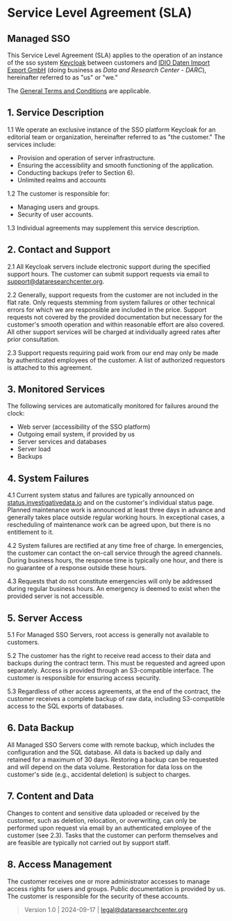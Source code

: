 # Service Level Agreement (SLA)

## Managed SSO

This Service Level Agreement (SLA) applies to the operation of an instance of the sso system [Keycloak](https://keycloak.org/) between customers and [IDIO Daten Import Export GmbH](https://dataresearchcenter.org) (doing business as _Data and Research Center - DARC_), hereinafter referred to as "us" or "we."

The [General Terms and Conditions](./tos.md) are applicable.

## 1. Service Description

1.1 We operate an exclusive instance of the SSO platform Keycloak for an editorial team or organization, hereinafter referred to as "the customer." The services include:

- Provision and operation of server infrastructure.
- Ensuring the accessibility and smooth functioning of the application.
- Conducting backups (refer to Section 6).
- Unlimited realms and accounts

1.2 The customer is responsible for:

- Managing users and groups.
- Security of user accounts.

1.3 Individual agreements may supplement this service description.

## 2. Contact and Support

2.1 All Keycloak servers include electronic support during the specified support hours. The customer can submit support requests via email to [support@dataresearchcenter.org](mailto:support@dataresearchcenter.org).

2.2 Generally, support requests from the customer are not included in the flat rate. Only requests stemming from system failures or other technical errors for which we are responsible are included in the price. Support requests not covered by the provided documentation but necessary for the customer's smooth operation and within reasonable effort are also covered. All other support services will be charged at individually agreed rates after prior consultation.

2.3 Support requests requiring paid work from our end may only be made by authenticated employees of the customer. A list of authorized requestors is attached to this agreement.

## 3. Monitored Services

The following services are automatically monitored for failures around the clock:

- Web server (accessibility of the SSO platform)
- Outgoing email system, if provided by us
- Server services and databases
- Server load
- Backups

## 4. System Failures

4.1 Current system status and failures are typically announced on [status.investigativedata.io](https://status.investigativedata.io) and on the customer's individual status page. Planned maintenance work is announced at least three days in advance and generally takes place outside regular working hours. In exceptional cases, a rescheduling of maintenance work can be agreed upon, but there is no entitlement to it.

4.2 System failures are rectified at any time free of charge. In emergencies, the customer can contact the on-call service through the agreed channels. During business hours, the response time is typically one hour, and there is no guarantee of a response outside these hours.

4.3 Requests that do not constitute emergencies will only be addressed during regular business hours. An emergency is deemed to exist when the provided server is not accessible.

## 5. Server Access

5.1 For Managed SSO Servers, root access is generally not available to customers.

5.2 The customer has the right to receive read access to their data and backups during the contract term. This must be requested and agreed upon separately. Access is provided through an S3-compatible interface. The customer is responsible for ensuring access security.

5.3 Regardless of other access agreements, at the end of the contract, the customer receives a complete backup of raw data, including S3-compatible access to the SQL exports of databases.

## 6. Data Backup

All Managed SSO Servers come with remote backup, which includes the configuration and the SQL database. All data is backed up daily and retained for a maximum of 30 days. Restoring a backup can be requested and will depend on the data volume. Restoration for data loss on the customer's side (e.g., accidental deletion) is subject to charges.

## 7. Content and Data

Changes to content and sensitive data uploaded or received by the customer, such as deletion, relocation, or overwriting, can only be performed upon request via email by an authenticated employee of the customer (see 2.3). Tasks that the customer can perform themselves and are feasible are typically not carried out by support staff.

## 8. Access Management

The customer receives one or more administrator accesses to manage access rights for users and groups. Public documentation is provided by us. The customer is responsible for the security of these accounts.


> Version 1.0 | 2024-09-17 | [legal@dataresearchcenter.org](mailto:legal@dataresearchcenter.org)
